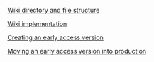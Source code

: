 [Wiki directory and file structure](./file-structure.html)

[Wiki implementation](./implementation.html)

[Creating an early access version](./create-early-access.html)

[Moving an early access version into production](./move-into-production.html)
